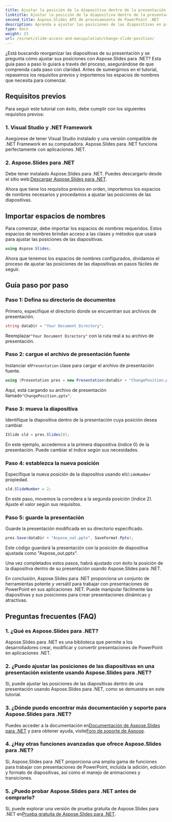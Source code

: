 ```yaml
---
title: Ajustar la posición de la diapositiva dentro de la presentación con Aspose.Slides
linktitle: Ajustar la posición de la diapositiva dentro de la presentación
second_title: Aspose.Slides API de procesamiento de PowerPoint .NET
description: Aprenda a ajustar las posiciones de las diapositivas en presentaciones de PowerPoint usando Aspose.Slides para .NET. ¡Mejora tus habilidades de presentación!
type: docs
weight: 23
url: /es/net/slide-access-and-manipulation/change-slide-position/
---
```


¿Está buscando reorganizar las diapositivas de su presentación y se pregunta cómo ajustar sus posiciones con Aspose.Slides para .NET? Esta guía paso a paso lo guiará a través del proceso, asegurándose de que comprenda cada paso con claridad. Antes de sumergirnos en el tutorial, repasemos los requisitos previos y importemos los espacios de nombres que necesita para comenzar.

## Requisitos previos

Para seguir este tutorial con éxito, debe cumplir con los siguientes requisitos previos:

### 1. Visual Studio y .NET Framework

Asegúrese de tener Visual Studio instalado y una versión compatible de .NET Framework en su computadora. Aspose.Slides para .NET funciona perfectamente con aplicaciones .NET.

### 2. Aspose.Slides para .NET

 Debe tener instalado Aspose.Slides para .NET. Puedes descargarlo desde el sitio web:[Descargar Aspose.Slides para .NET](https://releases.aspose.com/slides/net/).

Ahora que tiene los requisitos previos en orden, importemos los espacios de nombres necesarios y procedamos a ajustar las posiciones de las diapositivas.

## Importar espacios de nombres

Para comenzar, debe importar los espacios de nombres requeridos. Estos espacios de nombres brindan acceso a las clases y métodos que usará para ajustar las posiciones de las diapositivas.

```csharp
using Aspose.Slides;
```

Ahora que tenemos los espacios de nombres configurados, dividamos el proceso de ajustar las posiciones de las diapositivas en pasos fáciles de seguir.

## Guía paso por paso

### Paso 1: Defina su directorio de documentos

Primero, especifique el directorio donde se encuentran sus archivos de presentación.

```csharp
string dataDir = "Your Document Directory";
```

 Reemplazar`"Your Document Directory"` con la ruta real a su archivo de presentación.

### Paso 2: cargue el archivo de presentación fuente

 Instanciar el`Presentation` clase para cargar el archivo de presentación fuente.

```csharp
using (Presentation pres = new Presentation(dataDir + "ChangePosition.pptx"))
```

 Aquí, está cargando su archivo de presentación llamado`"ChangePosition.pptx"`.

### Paso 3: mueva la diapositiva

Identifique la diapositiva dentro de la presentación cuya posición desea cambiar.

```csharp
ISlide sld = pres.Slides[0];
```

En este ejemplo, accedemos a la primera diapositiva (índice 0) de la presentación. Puede cambiar el índice según sus necesidades.

### Paso 4: establezca la nueva posición

 Especifique la nueva posición de la diapositiva usando el`SlideNumber` propiedad.

```csharp
sld.SlideNumber = 2;
```

En este paso, movemos la corredera a la segunda posición (índice 2). Ajuste el valor según sus requisitos.

### Paso 5: guarde la presentación

Guarde la presentación modificada en su directorio especificado.

```csharp
pres.Save(dataDir + "Aspose_out.pptx", SaveFormat.Pptx);
```

Este código guardará la presentación con la posición de diapositiva ajustada como "Aspose_out.pptx".

Una vez completados estos pasos, habrá ajustado con éxito la posición de la diapositiva dentro de su presentación usando Aspose.Slides para .NET.

En conclusión, Aspose.Slides para .NET proporciona un conjunto de herramientas potente y versátil para trabajar con presentaciones de PowerPoint en sus aplicaciones .NET. Puede manipular fácilmente las diapositivas y sus posiciones para crear presentaciones dinámicas y atractivas.

## Preguntas frecuentes (FAQ)

### 1. ¿Qué es Aspose.Slides para .NET?

Aspose.Slides para .NET es una biblioteca que permite a los desarrolladores crear, modificar y convertir presentaciones de PowerPoint en aplicaciones .NET.

### 2. ¿Puedo ajustar las posiciones de las diapositivas en una presentación existente usando Aspose.Slides para .NET?

Sí, puede ajustar las posiciones de las diapositivas dentro de una presentación usando Aspose.Slides para .NET, como se demuestra en este tutorial.

### 3. ¿Dónde puedo encontrar más documentación y soporte para Aspose.Slides para .NET?

 Puedes acceder a la documentación en[Documentación de Aspose.Slides para .NET](https://reference.aspose.com/slides/net/) y para obtener ayuda, visite[Foro de soporte de Aspose](https://forum.aspose.com/).

### 4. ¿Hay otras funciones avanzadas que ofrece Aspose.Slides para .NET?

Sí, Aspose.Slides para .NET proporciona una amplia gama de funciones para trabajar con presentaciones de PowerPoint, incluida la adición, edición y formato de diapositivas, así como el manejo de animaciones y transiciones.

### 5. ¿Puedo probar Aspose.Slides para .NET antes de comprarlo?

 Sí, puede explorar una versión de prueba gratuita de Aspose.Slides para .NET en[Prueba gratuita de Aspose.Slides para .NET](https://releases.aspose.com/).